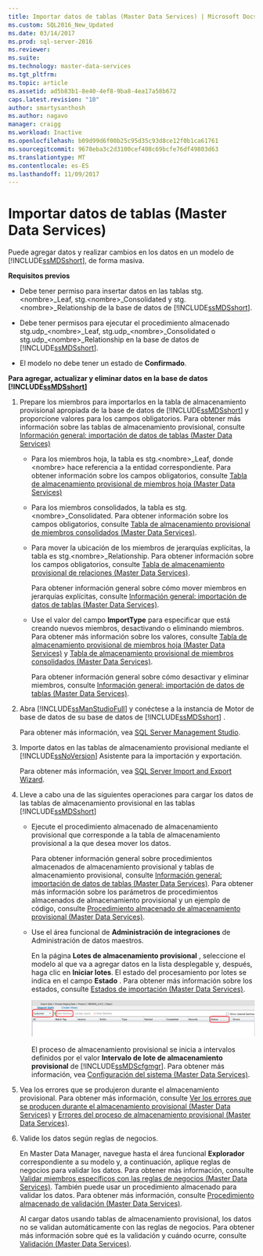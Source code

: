 ```yaml
---
title: Importar datos de tablas (Master Data Services) | Microsoft Docs
ms.custom: SQL2016_New_Updated
ms.date: 03/14/2017
ms.prod: sql-server-2016
ms.reviewer: 
ms.suite: 
ms.technology: master-data-services
ms.tgt_pltfrm: 
ms.topic: article
ms.assetid: ad5b83b1-8e40-4ef8-9ba8-4ea17a58b672
caps.latest.revision: "10"
author: smartysanthosh
ms.author: nagavo
manager: craigg
ms.workload: Inactive
ms.openlocfilehash: b09d99d6f00b25c95d35c93d8ce12f0b1ca61761
ms.sourcegitcommit: 9678eba3c2d3100cef408c69bcfe76df49803d63
ms.translationtype: MT
ms.contentlocale: es-ES
ms.lasthandoff: 11/09/2017
---
```

# <a name="import-data-from-tables-master-data-services"></a>Importar datos de tablas (Master Data Services)
  Puede agregar datos y realizar cambios en los datos en un modelo de [!INCLUDE[ssMDSshort](../includes/ssmdsshort-md.md)], de forma masiva.  
  
 **Requisitos previos**  
  
-   Debe tener permiso para insertar datos en las tablas stg.\<nombre>_Leaf, stg.\<nombre>_Consolidated y stg.\<nombre>_Relationship de la base de datos de [!INCLUDE[ssMDSshort](../includes/ssmdsshort-md.md)].  
  
-   Debe tener permisos para ejecutar el procedimiento almacenado stg.udp_\<nombre>_Leaf, stg.udp\_\<nombre>_Consolidated o stg.udp\_\<nombre>_Relationship en la base de datos de [!INCLUDE[ssMDSshort](../includes/ssmdsshort-md.md)].  
  
-   El modelo no debe tener un estado de **Confirmado**.  
  
 **Para agregar, actualizar y eliminar datos en la base de datos [!INCLUDE[ssMDSshort](../includes/ssmdsshort-md.md)]**  
  
1.  Prepare los miembros para importarlos en la tabla de almacenamiento provisional apropiada de la base de datos de [!INCLUDE[ssMDSshort](../includes/ssmdsshort-md.md)] y proporcione valores para los campos obligatorios. Para obtener más información sobre las tablas de almacenamiento provisional, consulte [Información general: importación de datos de tablas &#40;Master Data Services&#41;](../master-data-services/overview-importing-data-from-tables-master-data-services.md)  
  
    -   Para los miembros hoja, la tabla es stg.\<nombre>_Leaf, donde \<nombre> hace referencia a la entidad correspondiente. Para obtener información sobre los campos obligatorios, consulte [Tabla de almacenamiento provisional de miembros hoja &#40;Master Data Services&#41;](../master-data-services/leaf-member-staging-table-master-data-services.md)  
  
    -   Para los miembros consolidados, la tabla es stg.\<nombre>_Consolidated. Para obtener información sobre los campos obligatorios, consulte [Tabla de almacenamiento provisional de miembros consolidados &#40;Master Data Services&#41;](../master-data-services/consolidated-member-staging-table-master-data-services.md).  
  
    -   Para mover la ubicación de los miembros de jerarquías explícitas, la tabla es stg.\<nombre>_Relationship. Para obtener información sobre los campos obligatorios, consulte [Tabla de almacenamiento provisional de relaciones &#40;Master Data Services&#41;](../master-data-services/relationship-staging-table-master-data-services.md).  
  
         Para obtener información general sobre cómo mover miembros en jerarquías explícitas, consulte [Información general: importación de datos de tablas &#40;Master Data Services&#41;](../master-data-services/overview-importing-data-from-tables-master-data-services.md).  
  
    -   Use el valor del campo **ImportType** para especificar que está creando nuevos miembros, desactivando o eliminando miembros. Para obtener más información sobre los valores, consulte [Tabla de almacenamiento provisional de miembros hoja &#40;Master Data Services&#41;](../master-data-services/leaf-member-staging-table-master-data-services.md) y [Tabla de almacenamiento provisional de miembros consolidados &#40;Master Data Services&#41;](../master-data-services/consolidated-member-staging-table-master-data-services.md).  
  
         Para obtener información general sobre cómo desactivar y eliminar miembros, consulte [Información general: importación de datos de tablas &#40;Master Data Services&#41;](../master-data-services/overview-importing-data-from-tables-master-data-services.md).  
  
2.  Abra [!INCLUDE[ssManStudioFull](../includes/ssmanstudiofull-md.md)] y conéctese a la instancia de Motor de base de datos de su base de datos de [!INCLUDE[ssMDSshort](../includes/ssmdsshort-md.md)] .  
  
     Para obtener más información, vea [SQL Server Management Studio](http://msdn.microsoft.com/library/66a6b7b1-de6a-4161-82bd-98ded486947b).  
  
3.  Importe datos en las tablas de almacenamiento provisional mediante el [!INCLUDE[ssNoVersion](../includes/ssnoversion-md.md)] Asistente para la importación y exportación.  
  
     Para obtener más información, vea [SQL Server Import and Export Wizard](~/integration-services/import-export-data/welcome-to-sql-server-import-and-export-wizard.md).  
  
4.  Lleve a cabo una de las siguientes operaciones para cargar los datos de las tablas de almacenamiento provisional en las tablas [!INCLUDE[ssMDSshort](../includes/ssmdsshort-md.md)]  
  
    -   Ejecute el procedimiento almacenado de almacenamiento provisional que corresponde a la tabla de almacenamiento provisional a la que desea mover los datos.  
  
         Para obtener información general sobre procedimientos almacenados de almacenamiento provisional y tablas de almacenamiento provisional, consulte [Información general: importación de datos de tablas &#40;Master Data Services&#41;](../master-data-services/overview-importing-data-from-tables-master-data-services.md). Para obtener más información sobre los parámetros de procedimientos almacenados de almacenamiento provisional y un ejemplo de código, consulte [Procedimiento almacenado de almacenamiento provisional &#40;Master Data Services&#41;](../master-data-services/staging-stored-procedure-master-data-services.md).  
  
    -   Use el área funcional de **Administración de integraciones** de Administración de datos maestros.  
  
         En la página **Lotes de almacenamiento provisional** , seleccione el modelo al que va a agregar datos en la lista desplegable y, después, haga clic en **Iniciar lotes**. El estado del procesamiento por lotes se indica en el campo **Estado** . Para obtener más información sobre los estados, consulte [Estados de importación &#40;Master Data Services&#41;](../master-data-services/import-statuses-master-data-services.md).  
  
         ![Página Lotes de almacenamiento provisional en Master Data Manager](../master-data-services/media/mds-stagingbatchespage.png "Página Lotes de almacenamiento provisional en Master Data Manager")  
  
         El proceso de almacenamiento provisional se inicia a intervalos definidos por el valor **Intervalo de lote de almacenamiento provisional** de [!INCLUDE[ssMDScfgmgr](../includes/ssmdscfgmgr-md.md)]. Para obtener más información, vea [Configuración del sistema &#40;Master Data Services&#41;](../master-data-services/system-settings-master-data-services.md).  
  
5.  Vea los errores que se produjeron durante el almacenamiento provisional. Para obtener más información, consulte [Ver los errores que se producen durante el almacenamiento provisional &#40;Master Data Services&#41;](../master-data-services/view-errors-that-occur-during-staging-master-data-services.md) y [Errores del proceso de almacenamiento provisional &#40;Master Data Services&#41;](../master-data-services/staging-process-errors-master-data-services.md).  
  
6.  Valide los datos según reglas de negocios.  
  
     En Master Data Manager, navegue hasta el área funcional **Explorador** correspondiente a su modelo y, a continuación, aplique reglas de negocios para validar los datos. Para obtener más información, consulte [Validar miembros específicos con las reglas de negocios &#40;Master Data Services&#41;](../master-data-services/validate-specific-members-against-business-rules-master-data-services.md). También puede usar un procedimiento almacenado para validar los datos. Para obtener más información, consulte [Procedimiento almacenado de validación &#40;Master Data Services&#41;](../master-data-services/validation-stored-procedure-master-data-services.md).  
  
     Al cargar datos usando tablas de almacenamiento provisional, los datos no se validan automáticamente con las reglas de negocios. Para obtener más información sobre qué es la validación y cuándo ocurre, consulte [Validación &#40;Master Data Services&#41;](../master-data-services/validation-master-data-services.md).  
  
  
